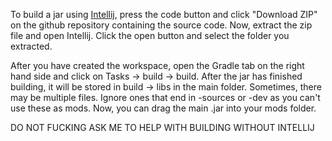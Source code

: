 To build a jar using [Intellij](https://www.jetbrains.com/idea/download/), press the code button and click "Download ZIP" on the github repository containing the source code. Now, extract the zip file and open Intellij. Click the open button and select the folder you extracted.

After you have created the workspace, open the Gradle tab on the right hand side and click on Tasks -> build -> build. After the jar has finished building, it will be stored in build -> libs in the main folder. Sometimes, there may be multiple files. Ignore ones that end in -sources or -dev as you can't use these as mods. Now, you can drag the main .jar into your mods folder.

DO NOT FUCKING ASK ME TO HELP WITH BUILDING WITHOUT INTELLIJ 
